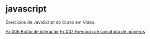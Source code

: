 # javascript
 Exercicios de JavaScript do Curso em Vídeo.

<a href="#">Ex 006 Botão de interação</a>
<a href="#">Ex 007 Exercicio de somatoria de números</a>

